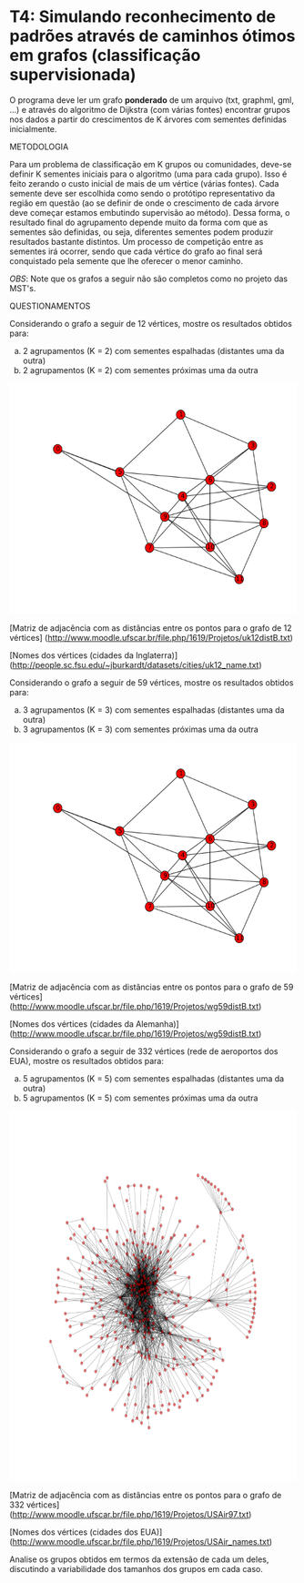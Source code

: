 T4: Simulando reconhecimento de padrões através de caminhos ótimos em grafos (classificação supervisionada)
==========================================================================================================


O programa deve ler um grafo **ponderado** de um arquivo (txt, graphml, gml, ...) e através do 
algoritmo de Dijkstra (com várias fontes) encontrar grupos nos dados a partir do crescimentos 
de K árvores com sementes definidas inicialmente.

METODOLOGIA

Para um problema de classificação em K grupos ou comunidades, deve-se definir K sementes iniciais 
para o algoritmo (uma para cada grupo). Isso é feito zerando o custo inicial de mais de um vértice 
(várias fontes). Cada semente deve ser escolhida como sendo o protótipo representativo da região em 
questão (ao se definir de onde o crescimento de cada árvore deve começar estamos embutindo supervisão 
ao método). Dessa forma, o resultado final do agrupamento depende muito da forma com que as sementes 
são definidas, ou seja, diferentes sementes podem produzir resultados bastante distintos. 
Um processo de competição entre as sementes irá ocorrer, sendo que cada vértice do grafo ao final será 
conquistado pela semente que lhe oferecer o menor caminho.

*OBS*: Note que os grafos a seguir não são completos como no projeto das MST's. 

QUESTIONAMENTOS

Considerando o grafo a seguir de 12 vértices, mostre os resultados obtidos para:
<ol type="a">
    <li>2 agrupamentos (K = 2) com sementes espalhadas (distantes uma da outra)</li>
    <li>2 agrupamentos (K = 2) com sementes próximas uma da outra</li>
</ol>

<img src="readme-img/uk12.png" width=540 height=405 alt="uk12" />

[Matriz de adjacência com as distâncias entre os pontos para o grafo de 12 vértices]
(http://www.moodle.ufscar.br/file.php/1619/Projetos/uk12distB.txt)

[Nomes dos vértices (cidades da Inglaterra)]
(http://people.sc.fsu.edu/~jburkardt/datasets/cities/uk12_name.txt)


Considerando o grafo a seguir de 59 vértices, mostre os resultados obtidos para:
<ol type="a">
    <li>3 agrupamentos (K = 3) com sementes espalhadas (distantes uma da outra)</li>
    <li>3 agrupamentos (K = 3) com sementes próximas uma da outra</li>
</ol>

<img src="readme-img/uk12.png" width=540 height=405 alt="wg59" />


[Matriz de adjacência com as distâncias entre os pontos para o grafo de 59 vértices]
(http://www.moodle.ufscar.br/file.php/1619/Projetos/wg59distB.txt)

[Nomes dos vértices (cidades da Alemanha)]
(http://www.moodle.ufscar.br/file.php/1619/Projetos/wg59distB.txt)


Considerando o grafo a seguir de 332 vértices (rede de aeroportos dos EUA), mostre os resultados obtidos para:
<ol type="a">
    <li>5 agrupamentos (K = 5) com sementes espalhadas (distantes uma da outra)</li>
    <li>5 agrupamentos (K = 5) com sementes próximas uma da outra</li>
</ol>

<img src="readme-img/USAir.png" width=650 height=650 alt="USAir" />

[Matriz de adjacência com as distâncias entre os pontos para o grafo de 332 vértices]
(http://www.moodle.ufscar.br/file.php/1619/Projetos/USAir97.txt)

[Nomes dos vértices (cidades dos EUA)]
(http://www.moodle.ufscar.br/file.php/1619/Projetos/USAir_names.txt)


Analise os grupos obtidos em termos da extensão de cada um deles, discutindo a variabilidade dos tamanhos dos grupos em cada caso.